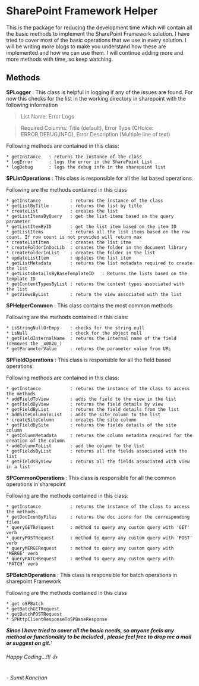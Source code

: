 # SharePoint Framework Helper


This is the package for reducing the development time which will contain all the basic methods to implement the SharePoint Framework solution. I have tried to cover most of the basic operations that we use in every solution. I will be writing more blogs to make you understand how these are implemented and how we can use them. I will continue adding more and more methods with time, so keep watching.

## Methods

**SPLogger** : This class is helpful in logging if any of the issues are found. For now this checks for the list in the working directory in sharepoint with the following information
> List Name: Error Logs

> Required Columns: Title (default), Error Type (CHoice: ERROR,DEBUG,INFO), Error Description (Multiple line of text)

Following methods are contained in this class:
```
* getInstance   : returns the instance of the class
* logError      : logs the error in the SharePoint List
* logDebug      : logs the debug info in the sharepoint list
```


**SPListOperations** : This class is responsible for all the list based operations.

Following are the methods contained in this class
```
* getInstance           : returns the instance of the class
* getListByTitle        : returns the list by title
* createList            : creates the list
* getListItemsByQuery   : get the list items based on the query parameter
* getListItemByID       : get the list item based on the item ID
* getListItems          : returns all the list items based on the row count. If row count is not provided will return max
* createListItem        : creates the list itme
* createFolderInDocLib  : creates the folder in the document library
* createFolderInList    : creates the folder in the list
* updateListItem        : updates the list item
* getListMetadata       : returns the list metadata required to create the list
* getListsDetailsByBaseTemplateID   : Returns the lists based on the template ID
* getContentTypesByList : returns the content types associated with the list
* getViewsByList        : return the view associated with the list
```

**SPHelperCommon** : This class contains the most common methods

Following are the methods contained in this class:
```
* isStringNullOrEmpy    : checks for the string null
* isNull                : check for the object null
* getFieldInternalName  : returns the internal name of the field (removes the _x0020_)
* getParameterValue     : returns the parameter value from URL
```

**SPFieldOperations** : This class is responsible for all the field based operations:

Following methods are contained in this class:
```
* getInstance           : returns the instance of the class to access the methods
* addFieldToView        : adds the field to the view in the list
* getFieldByView        : returns the field details by view
* getFieldByList        : returns the field details from the list
* addSiteColumnToList   : adds the site column to the list
* createSiteColumn      : creates the site column
* getFieldBySite        : returns the fields details of the site column
* getColumnMetadata     : returns the column metadata required for the creation of the column
* addColumnToList       : add the column to the list
* getFieldsByList       : returns all the fields associated with the list
* getFieldsByView       : returns all the fields associated with view in a list
```

**SPCommonOperations** : This class is responsible for all the common operations in sharepoint

Following are the methods contained in this class:
```
* getInstance           : returns the instance of the class to access the methods
* getDocIconByFiles     : returns the doc icons for the corresponding files
* queryGETResquest      : method to query any custom query with 'GET' verb
* queryPOSTRequest      : method to query any custom query with 'POST' verb
* queryMERGERequest     : method to query any custom query with 'MERGE' verb
* queryPATCHRequest     : method to query any custom query with 'PATCH' verb
```

**SPBatchOperations** : This class is responsible for batch operations in sharepoint Framework

Following are the methods contained in this class
```
* get oSPBatch
* getBatchGETRequest
* getBatchPOSTRequest
* SPHttpClientResponseToSPBaseResponse
```


**_Since I have tried to cover all the basic needs, so anyone feels any method or functionality to be included , please feel free to drop me a mail or suggest on git._**'
###### Happy Coding...!!! :+1:

###### - Sumit Kanchan
